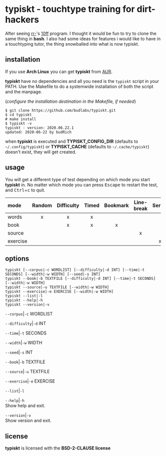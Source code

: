 # typiskt - touchtype training for dirt-hackers 

After seeing [rr-]'s [10ff] program. I thought it would be
fun to try to clone the same thing in **bash**. I also had
some ideas for features i would like to have in a
touchtyping tutor, the thing snowballed into what is now
typiskt.

[rr-]:  https://github.com/rr-
[10ff]: https://github.com/rr-/10ff



## installation

If you use **Arch Linux** you can get **typiskt** from
[AUR](https://aur.archlinux.org/packages/typiskt/).  

**typiskt** have no dependencies and all you need is the
`typiskt` script in your PATH. Use the Makefile to do a
systemwide installation of both the script and the manpage.  

(*configure the installation destination in the Makefile,
if needed*)

```
$ git clone https://github.com/budlabs/typiskt.git
$ cd typiskt
# make install
$ typiskt -v
typiskt - version: 2020.06.22.1
updated: 2020-06-22 by budRich
```


when **typiskt** is executed and **TYPISKT_CONFIG_DIR** (defaults to `~/.config/typiskt`) or **TYPISKT_CACHE** (defaults to `~/.cache/typiskt`) doesn't exist, they will get created.

usage
-----

You will get a different type of test depending on which
mode you start **typiskt** in. No matter which mode you can
press <kbd>Escape</kbd> to restart the test, and
<kbd>Ctrl</kbd>+<kbd>c</kbd> to quit.


| mode     |Random|Difficulty|Timed|Bookmark|Line-break|Series|Highscore|
|:---------|:----:|:--------:|:---:|:------:|:--------:|:----:|:-------:| 
| words    |x     |x         |x    |        |          |      |x        | 
| book     |      |x         |x    |x       |          |      |x        | 
| source   |      |          |     |        |x         |      |         | 
| exercise |      |          |     |        |          |x     |         |


options
-------

```text
typiskt [--corpus|-c WORDLIST] [--difficulty|-d INT] [--time|-t SECONDS] [--width|-w WIDTH] [--seed|-s INT]
typiskt --book|-b TEXTFILE [--difficulty|-d INT] [--time|-t SECONDS] [--width|-w WIDTH]
typiskt --source|-u TEXTFILE [--width|-w WIDTH]
typiskt --exercise|-e EXERCISE [--width|-w WIDTH]
typiskt --list|-l
typiskt --help|-h
typiskt --version|-v
```


`--corpus`|`-c` WORDLIST  

`--difficulty`|`-d` INT  

`--time`|`-t` SECONDS  

`--width`|`-w` WIDTH  

`--seed`|`-s` INT  

`--book`|`-b` TEXTFILE  

`--source`|`-u` TEXTFILE  

`--exercise`|`-e` EXERCISE  

`--list`|`-l`  

`--help`|`-h`  
Show help and exit.

`--version`|`-v`  
Show version and exit.

## license

**typiskt** is licensed with the **BSD-2-CLAUSE license**


